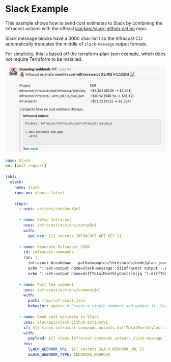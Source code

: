 # Slack Example

This example shows how to send cost estimates to Slack by combining the Infracost actions with the official [slackapi/slack-github-action](https://github.com/slackapi/slack-github-action) repo. 

Slack message blocks have a 3000 char limit so the Infracost CLI automatically truncates the middle of `slack-message` output formats.

For simplicity, this is based off the terraform-plan-json example, which does not require Terraform to be installed.

<img src=".github/assets/slack-message.png" alt="Example screenshot" />

[//]: <> (BEGIN EXAMPLE)
```yml
name: Slack
on: [pull_request]

jobs:
  slack:
    name: Slack
    runs-on: ubuntu-latest

    steps:
      - uses: actions/checkout@v2
      
      - name: Setup Infracost
        uses: infracost/actions/setup@v1
        with:
          api-key: ${{ secrets.INFRACOST_API_KEY }}

      - name: Generate Infracost JSON
        id: infracost-commands
        run: |
          infracost breakdown --path=examples/thresholds/code/plan.json --format json --out-file /tmp/infracost.json
          echo "::set-output name=slack-message::$(infracost output --path /tmp/infracost.json --format slack-message --show-skipped)"
          echo "::set-output name=diffTotalMonthlyCost::$(jq '(.diffTotalMonthlyCost // 0) | tonumber' /tmp/infracost.json)"

      - name: Post the comment
        uses: infracost/actions/comment@v1
        with:
          path: /tmp/infracost.json
          behavior: update # Create a single comment and update it. See https://github.com/infracost/actions/tree/master/comment for other options

      - name: Send cost estimate to Slack
        uses: slackapi/slack-github-action@v1
        if: ${{ steps.infracost-commands.outputs.diffTotalMonthlyCost > 0 }} # Only post to Slack if there is a cost diff
        with:
          payload: ${{ steps.infracost-commands.outputs.slack-message }}
        env:
          SLACK_WEBHOOK_URL: ${{ secrets.SLACK_WEBHOOK_URL }}
          SLACK_WEBHOOK_TYPE: INCOMING_WEBHOOK          
```
[//]: <> (END EXAMPLE)
